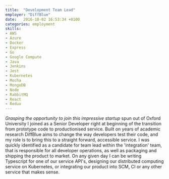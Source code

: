 ```yaml
---
title:  "Development Team Lead"
employer: "DiffBlue"
date:   2016-10-02 16:53:34 +0100
categories: employment
skills:
- AWS
- Azure
- Docker
- Express
- Go
- Google Compute
- Java
- Jenkins
- Jest
- Kubernetes
- Mocha
- MongoDB
- Node
- RabbitMQ
- React
- Redux
---
```


*Grasping the opportunity to join this impressive startup* spun out of Oxford University I joined as a Senior Developer right at beginning of the transition from prototype code to productionised service. Built on years of academic research DiffBlue aims to change the way developers test their code, and my role is to bring this to a straight forward, accessible service. I was quickly identified as a candidate for team lead within the 'integration' team, that is responsible for all developer operations, as well as packaging and shipping the product to market. On any given day I can be writing Typescript for one of our service API's, designing our distributed computing service on Kubernetes, or integrating our product into SCM, CI or any other service that makes sense.

